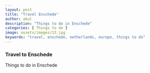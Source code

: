 ```yaml
---
layout: post
title: "Travel Enschede"
author: akul
description: "Things to do in Enschede"
categories: [ Things to do ]
image: assets/images/13.jpg
keywords: "travel, enschede, netherlands, europe, things to do"
---
```


### Travel to Enschede

Things to do in Enschede